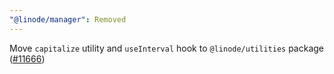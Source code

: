 ```yaml
---
"@linode/manager": Removed
---
```


Move `capitalize` utility and `useInterval` hook to `@linode/utilities` package ([#11666](https://github.com/linode/manager/pull/11666))
